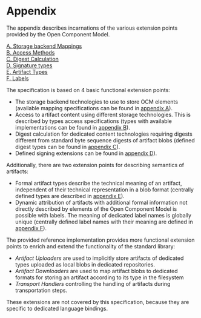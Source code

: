 # Appendix

The appendix describes incarnations of the various extension points
provided by the Open Component Model.

[A. Storage backend Mappings](A/README.md) <br>
[B. Access Methods](B/README.md) <br>
[C. Digest Calculation](C/README.md) <br>
[D. Signature types](D/README.md) <br>
[E. Artifact Types](E/README.md) <br>
[F. Labels](F/README.md) <br>

The specification is based on 4 basic functional extension points:
- The storage backend technologies to use to store OCM elements (available
  mapping specifications can be found in [appendix A](A/README.md)).
- Access to artifact content using different storage technologies. This
  is described by types access specifications (types with available
  implementations can be found in [appendix B](B/README.md)).
- Digest calculation for dedicated content technologies requiring digests different
  from standard byte sequence digests of artifact blobs (defined digest types
  can be found in [appendix C](C/README.md)).
- Defined signing extensions can be found in [appendix D](D/README.md)).

Additionally, there are two extension points for describing semantics
of artifacts:
- Formal artifact types describe the technical meaning of an artifact, 
  independent of their technical representation in a blob format (centrally
  defined types are described in [appendix E](E/README.md)).
- Dynamic attribution of artifacts with additional formal information not
  directly described by elements of the Open Component Model is possible
  with labels. The meaning of dedicated label names is globally unique
  (centrally defined label names with their meaning are defined in
  [appendix F](F/README.md)).

The provided reference implementation provides more functional
extension points to enrich and extend the functionality of the
standard library:

- *Artifact Uploaders* are used to implicitly store artifacts of dedicated types
  uploaded as local blobs in dedicated repositories.
- *Artifact Downloaders* are used to map artifact blobs to dedicated formats 
  for storing an artifact according to its type in the filesystem
- *Transport Handlers* controlling the handling of artifacts during
  transportation steps.

These extensions are not covered by this specification, because they are
specific to dedicated language bindings.
